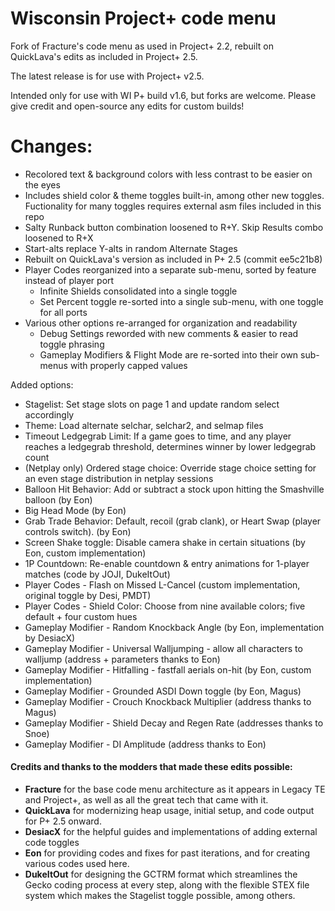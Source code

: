 # Wisconsin Project+ code menu

Fork of Fracture's code menu as used in Project+ 2.2, rebuilt on QuickLava's edits as included in Project+ 2.5.

The latest release is for use with Project+ v2.5.

Intended only for use with WI P+ build v1.6, but forks are welcome. Please give credit and open-source any edits for custom builds!

# Changes:
- Recolored text & background colors with less contrast to be easier on the eyes
- Includes shield color & theme toggles built-in, among other new toggles. Fuctionality for many toggles requires external asm files included in this repo
- Salty Runback button combination loosened to R+Y. Skip Results combo loosened to R+X
- Start-alts replace Y-alts in random Alternate Stages
- Rebuilt on QuickLava's version as included in P+ 2.5 (commit ee5c21b8)
- Player Codes reorganized into a separate sub-menu, sorted by feature instead of player port
  - Infinite Shields consolidated into a single toggle
  - Set Percent toggle re-sorted into a single sub-menu, with one toggle for all ports 
- Various other options re-arranged for organization and readability
  - Debug Settings reworded with new comments & easier to read toggle phrasing
  - Gameplay Modifiers & Flight Mode are re-sorted into their own sub-menus with properly capped values

Added options:
- Stagelist: Set stage slots on page 1 and update random select accordingly
- Theme: Load alternate selchar, selchar2, and selmap files
- Timeout Ledgegrab Limit: If a game goes to time, and any player reaches a ledgegrab threshold, determines winner by lower ledgegrab count
- (Netplay only) Ordered stage choice: Override stage choice setting for an even stage distribution in netplay sessions
- Balloon Hit Behavior: Add or subtract a stock upon hitting the Smashville balloon (by Eon)
- Big Head Mode (by Eon)
- Grab Trade Behavior: Default, recoil (grab clank), or Heart Swap (player controls switch). (by Eon)
- Screen Shake toggle: Disable camera shake in certain situations (by Eon, custom implementation)
- 1P Countdown: Re-enable countdown & entry animations for 1-player matches (code by JOJI, DukeItOut)
- Player Codes - Flash on Missed L-Cancel (custom implementation, original toggle by Desi, PMDT)
- Player Codes - Shield Color: Choose from nine available colors; five default + four custom hues
- Gameplay Modifier - Random Knockback Angle (by Eon, implementation by DesiacX)
- Gameplay Modifier - Universal Walljumping - allow all characters to walljump (address + parameters thanks to Eon)
- Gameplay Modifier - Hitfalling - fastfall aerials on-hit (by Eon, custom implementation)
- Gameplay Modifier - Grounded ASDI Down toggle (by Eon, Magus)
- Gameplay Modifier - Crouch Knockback Multiplier (address thanks to Magus)
- Gameplay Modifier - Shield Decay and Regen Rate (addresses thanks to Snoe)
- Gameplay Modifier - DI Amplitude (address thanks to Eon)

#### Credits and thanks to the modders that made these edits possible:  
- **Fracture** for the base code menu architecture as it appears in Legacy TE and Project+, as well as all the great tech that came with it.
- **QuickLava** for modernizing heap usage, initial setup, and code output for P+ 2.5 onward.
- **DesiacX** for the helpful guides and implementations of adding external code toggles
- **Eon** for providing codes and fixes for past iterations, and for creating various codes used here. 
- **DukeItOut** for designing the GCTRM format which streamlines the Gecko coding process at every step, along with the flexible STEX file system which makes the Stagelist toggle possible, among others.

